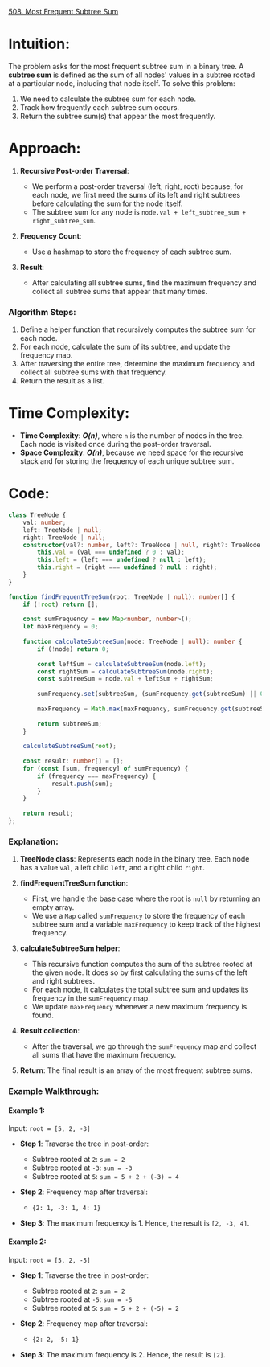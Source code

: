 [508. Most Frequent Subtree Sum](https://leetcode.com/problems/most-frequent-subtree-sum/)

# Intuition:

The problem asks for the most frequent subtree sum in a binary tree. A **subtree sum** is defined as the sum of all nodes' values in a subtree rooted at a particular node, including that node itself. To solve this problem:

1. We need to calculate the subtree sum for each node.
2. Track how frequently each subtree sum occurs.
3. Return the subtree sum(s) that appear the most frequently.

# Approach:

1. **Recursive Post-order Traversal**:
   - We perform a post-order traversal (left, right, root) because, for each node, we first need the sums of its left and right subtrees before calculating the sum for the node itself.
   - The subtree sum for any node is `node.val + left_subtree_sum + right_subtree_sum`.
   
2. **Frequency Count**:
   - Use a hashmap to store the frequency of each subtree sum.
   
3. **Result**:
   - After calculating all subtree sums, find the maximum frequency and collect all subtree sums that appear that many times.

### Algorithm Steps:

1. Define a helper function that recursively computes the subtree sum for each node.
2. For each node, calculate the sum of its subtree, and update the frequency map.
3. After traversing the entire tree, determine the maximum frequency and collect all subtree sums with that frequency.
4. Return the result as a list.

# Time Complexity:
- **Time Complexity**: ***O(n)***, where `n` is the number of nodes in the tree. Each node is visited once during the post-order traversal.
- **Space Complexity**: ***O(n)***, because we need space for the recursive stack and for storing the frequency of each unique subtree sum.

# Code:

```typescript
class TreeNode {
    val: number;
    left: TreeNode | null;
    right: TreeNode | null;
    constructor(val?: number, left?: TreeNode | null, right?: TreeNode | null) {
        this.val = (val === undefined ? 0 : val);
        this.left = (left === undefined ? null : left);
        this.right = (right === undefined ? null : right);
    }
}

function findFrequentTreeSum(root: TreeNode | null): number[] {
    if (!root) return [];
    
    const sumFrequency = new Map<number, number>();
    let maxFrequency = 0;
    
    function calculateSubtreeSum(node: TreeNode | null): number {
        if (!node) return 0;
        
        const leftSum = calculateSubtreeSum(node.left);
        const rightSum = calculateSubtreeSum(node.right);
        const subtreeSum = node.val + leftSum + rightSum;
        
        sumFrequency.set(subtreeSum, (sumFrequency.get(subtreeSum) || 0) + 1);
        
        maxFrequency = Math.max(maxFrequency, sumFrequency.get(subtreeSum)!);
        
        return subtreeSum;
    }
    
    calculateSubtreeSum(root);
    
    const result: number[] = [];
    for (const [sum, frequency] of sumFrequency) {
        if (frequency === maxFrequency) {
            result.push(sum);
        }
    }
    
    return result;
};

```

### Explanation:

1. **TreeNode class**: Represents each node in the binary tree. Each node has a value `val`, a left child `left`, and a right child `right`.
   
2. **findFrequentTreeSum function**:
   - First, we handle the base case where the root is `null` by returning an empty array.
   - We use a `Map` called `sumFrequency` to store the frequency of each subtree sum and a variable `maxFrequency` to keep track of the highest frequency.
   
3. **calculateSubtreeSum helper**:
   - This recursive function computes the sum of the subtree rooted at the given node. It does so by first calculating the sums of the left and right subtrees.
   - For each node, it calculates the total subtree sum and updates its frequency in the `sumFrequency` map.
   - We update `maxFrequency` whenever a new maximum frequency is found.
   
4. **Result collection**:
   - After the traversal, we go through the `sumFrequency` map and collect all sums that have the maximum frequency.
   
5. **Return**: The final result is an array of the most frequent subtree sums.

### Example Walkthrough:

#### Example 1:
Input: `root = [5, 2, -3]`

- **Step 1**: Traverse the tree in post-order:
  - Subtree rooted at `2`: `sum = 2`
  - Subtree rooted at `-3`: `sum = -3`
  - Subtree rooted at `5`: `sum = 5 + 2 + (-3) = 4`

- **Step 2**: Frequency map after traversal:
  - `{2: 1, -3: 1, 4: 1}`

- **Step 3**: The maximum frequency is 1. Hence, the result is `[2, -3, 4]`.

#### Example 2:
Input: `root = [5, 2, -5]`

- **Step 1**: Traverse the tree in post-order:
  - Subtree rooted at `2`: `sum = 2`
  - Subtree rooted at `-5`: `sum = -5`
  - Subtree rooted at `5`: `sum = 5 + 2 + (-5) = 2`

- **Step 2**: Frequency map after traversal:
  - `{2: 2, -5: 1}`

- **Step 3**: The maximum frequency is 2. Hence, the result is `[2]`.